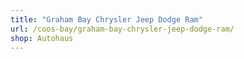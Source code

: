 ```yaml
---
title: "Graham Bay Chrysler Jeep Dodge Ram"
url: /coos-bay/graham-bay-chrysler-jeep-dodge-ram/
shop: Autohaus
---
```

